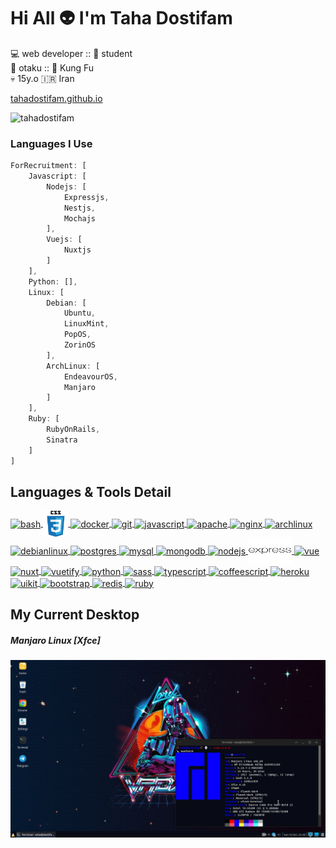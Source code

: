 # Hi All 👽 I'm Taha Dostifam

💻 web developer :: 📘 student   
👾 otaku :: 🏴 Kung Fu   
💀 15y.o 🇮🇷 Iran   

<a href="http://tahadostifam.github.io">tahadostifam.github.io</a>

<p align="left"><img src="https://komarev.com/ghpvc/?username=tahadostifam&label=Profile%20views&color=0055ff&style=flat" alt="tahadostifam"/></p>

### Languages I Use
```js
ForRecruitment: [
    Javascript: [
        Nodejs: [
            Expressjs,
            Nestjs,
            Mochajs
        ],
        Vuejs: [
            Nuxtjs
        ]
    ],
    Python: [],
    Linux: [
        Debian: [
            Ubuntu, 
            LinuxMint,
            PopOS,
            ZorinOS
        ],
        ArchLinux: [
            EndeavourOS,
            Manjaro
        ]
    ],
    Ruby: [
        RubyOnRails,
        Sinatra
    ]
]
```

## Languages & Tools Detail
<p align="left">
<a href="https://www.gnu.org/software/bash/">
    <img align="center" src="https://upload.wikimedia.org/wikipedia/commons/thumb/2/20/Bash_Logo_black_and_white_icon_only.svg/896px-Bash_Logo_black_and_white_icon_only.svg.png" alt="bash" height="42" width="40" />
</a>
<a href="https://www.w3schools.com/css/">
    <img align="center" src="https://raw.githubusercontent.com/github/explore/6c6508f34230f0ac0d49e847a326429eefbfc030/topics/css/css.png" alt="css" height="42" width="40" />
</a>
<a href="https://www.docker.com/">
    <img align="center" src="https://cdn.iconscout.com/icon/free/png-512/docker-226091.png" alt="docker" height="42" width="40" />
</a>
<a href="https://git-scm.com/">
    <img align="center" src="https://upload.wikimedia.org/wikipedia/commons/thumb/3/3f/Git_icon.svg/1024px-Git_icon.svg.png" alt="git" height="40" width="40" />
</a>
<a href="https://www.javascript.com/">
    <img align="center" src="https://cdn.iconscout.com/icon/free/png-512/javascript-2752148-2284965.png" alt="javascript" height="40" width="40" />
</a>
<a href="http://www.apache.org/">
    <img align="center" src="https://cdn.iconscout.com/icon/free/png-256/apache-8-1174973.png" alt="apache" height="40" width="40" />
</a>
<a href="https://www.nginx.com/">
    <img align="center" src="https://iconape.com/wp-content/png_logo_vector/nginx.png" alt="nginx" height="40" width="40" />
</a>
<a href="https://archlinux.org/">
    <img align="center" src="https://upload.wikimedia.org/wikipedia/commons/thumb/a/a5/Archlinux-icon-crystal-64.svg/1200px-Archlinux-icon-crystal-64.svg.png" alt="archlinux" height="40" width="40" />
</a>
    <a href="https://www.debian.org/">
    <img align="center" src="https://cdn2.iconfinder.com/data/icons/system-flat-buttons/512/debian-512.png" alt="debianlinux" height="40" width="40" />
</a>
<a href="https://www.postgresql.org/">
    <img align="center" src="https://cdn.iconscout.com/icon/free/png-256/postgresql-226047.png" alt="postgres" height="40" width="40" />
</a>
<a href="https://www.mysql.com/">
    <img align="center" src="https://cdn.iconscout.com/icon/free/png-512/mysql-19-1174939.png" alt="mysql" height="40" width="40" />
</a>
<a href="https://www.mongodb.com/">
    <img align="center" src="https://behnambahrami.ir/assets/img/blog/11.jpg" alt="mongodb" height="46" width="40" />
</a>
<a href="https://nodejs.org/en/">
    <img align="center" src="https://img.icons8.com/color/452/nodejs.png" alt="nodejs" height="40" width="40" />
</a>
<a href="https://expressjs.com/">
    <img align="center" src="https://raw.githubusercontent.com/devicons/devicon/master/icons/express/express-original-wordmark.svg" alt="express" height="45" width="70" />
</a>
<a href="https://vuejs.org">
    <img align="center" src="https://cdn.iconscout.com/icon/free/png-512/vue-282497.png" alt="vue" height="40" width="40" />
</a>
<a href="https://nuxtjs.org/">
    <img align="center" src="https://camo.githubusercontent.com/faa52408def7e90dd8b2c84a09a62bf675ba11152395c61dae6a131458fbbae8/68747470733a2f2f7777772e766563746f726c6f676f2e7a6f6e652f6c6f676f732f6e7578746a732f6e7578746a732d69636f6e2e737667" alt="nuxt" height="40" width="40" />
</a>
<a href="https://vuetifyjs.com/en/">
    <img align="center" src="https://iconape.com/wp-content/png_logo_vector/vuetify.png" alt="vuetify" height="40" width="40" />
</a>    
<a href="https://www.python.org/">
    <img align="center" src="https://cdn.iconscout.com/icon/free/png-256/python-3521655-2945099.png" alt="python" height="40" width="40" />
</a>    
<a href="https://sass-lang.com/">
    <img align="center" src="https://cdn.iconscout.com/icon/free/png-512/sass-226054.png" alt="sass" height="40" width="40" />
</a>    
<a href="https://www.typescriptlang.org/">
    <img align="center" src="https://cdn.iconscout.com/icon/free/png-512/typescript-1174965.png" alt="typescript" height="40" width="40" />
</a>    
<a href="https://coffeescript.org/">
    <img align="center" src="https://cdn.iconscout.com/icon/free/png-512/coffee-script-3628110-3030930.png" alt="coffeescript" height="40" width="40" />
</a>    
<a href="https://www.heroku.com/">
    <img align="center" src="https://icon-library.com/images/heroku-icon/heroku-icon-6.jpg" alt="heroku" height="40" width="94" />
</a>    
<a href="https://getuikit.com/">
    <img align="center" src="https://cdn.iconscout.com/icon/free/png-512/uikit-3629126-3030266.png" alt="uikit" height="40" width="40" />
</a>    
<a href="https://getbootstrap.com/">
    <img align="center" src="https://img.icons8.com/color/452/bootstrap.png" alt="bootstrap" height="40" width="40" />
</a>   
<a href="https://redis.io/">
    <img align="center" src="https://pngpress.com/wp-content/uploads/2020/04/Redis-Logo-free-png.png" alt="redis" height="37" width="37" />
</a>   
<a href="https://www.ruby-lang.org/en/">
    <img align="center" src="https://upload.wikimedia.org/wikipedia/commons/thumb/7/73/Ruby_logo.svg/1024px-Ruby_logo.svg.png" alt="ruby" height="37" width="37" />
</a>   
</p>

## My Current Desktop
##### Manjaro Linux [Xfce]
![manjaro linux](https://raw.githubusercontent.com/tahadostifam/tahadostifam/main/desktop10.png)

